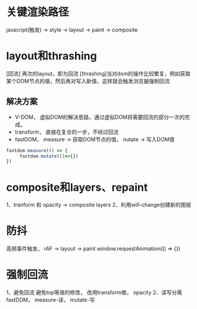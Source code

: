 # 关键渲染路径
javacript(触发) -> style -> layout -> paint -> composite

# layout和thrashing
[回流] 再次的layout，即为回流
[thrashing]当对dom的操作比较繁复，例如获取某个DOM节点的值，然后再对写入新值，这样就会触发浏览器强制回流
## 解决方案
* V-DOM， 虚拟DOM的解决思路，通过虚拟DOM将需要回流的部分一次的完成。
* transform， 直接在复合的一步，不经过回流
* fastDOM， measure -> 获取DOM节点的值， nutate -> 写入DOM值
~~~javascript
fastdom.measure(() => {
     fastdom.mutate(()=>{})
})
~~~ 

# composite和layers、repaint
1、tranform 和 opacity -> composite layers
2、利用will-change创建新的图层

# 防抖
高频事件触发， rAF -> layout -> paint
window.requestAnimation(() => {})


# 强制回流 
1、避免回流
避免top等值的修改， 改用transform做， opacity
2、读写分离
fastDOM， measure-读， mutate-写